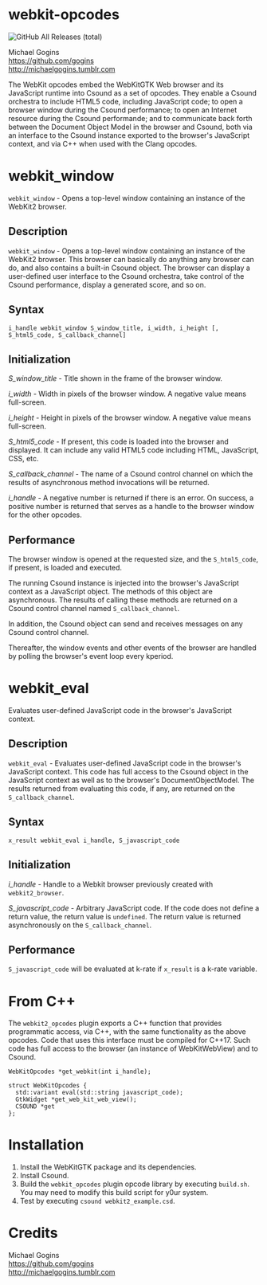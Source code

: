 # webkit-opcodes
![GitHub All Releases (total)](https://img.shields.io/github/downloads/gogins/webkit2-opcodes/total.svg)<br>

Michael Gogins<br>
https://github.com/gogins<br>
http://michaelgogins.tumblr.com

The WebKit opcodes embed the WebKitGTK Web browser and its JavaScript runtime 
into Csound as a set of opcodes. They enable a Csound orchestra to include HTML5 
code, including JavaScript code; to open a browser window during the Csound 
performance; to open an Internet resource during the Csound performande; and to 
communicate back forth between the Document Object Model in the browser and 
Csound, both via an interface to the Csound instance exported to the browser's 
JavaScript context, and via C++ when used with the Clang opcodes.

# webkit_window

`webkit_window` - Opens a top-level window containing an instance of the WebKit2
browser.

## Description

`webkit_window` - Opens a top-level window containing an instance of the WebKit2
browser. This browser can basically do anything any browser can do, and also contains 
a built-in Csound object. The browser can display a user-defined user interface to 
the Csound orchestra, take control of the Csound performance, display a generated score, 
and so on.

## Syntax
```
i_handle webkit_window S_window_title, i_width, i_height [, S_html5_code, S_callback_channel]
```
## Initialization

*S_window_title* - Title shown in the frame of the browser window.

*i_width* - Width in pixels of the browser window. A negative value means full-screen.

*i_height* - Height in pixels of the browser window. A negative value means full-screen.

*S_html5_code* - If present, this code is loaded into the browser and displayed. It can 
include any valid HTML5 code including HTML, JavaScript, CSS, etc.

*S_callback_channel* - The name of a Csound control channel on which the results of 
asynchronous method invocations will be returned.

*i_handle* - A negative number is returned if there is an error. On success, a positive 
number is returned that serves as a handle to the browser window for the other opcodes.

## Performance

The browser window is opened at the requested size, and the `S_html5_code`, if present, 
is loaded and executed.

The running Csound instance is injected into the browser's JavaScript context as a 
JavaScript object. The methods of this object are asynchronous. The results of calling 
these methods are returned on a Csound control channel named `S_callback_channel`.

In addition, the Csound object can send and receives messages on any Csound control 
channel.

Thereafter, the window events and other events of the browser are handled by polling the 
browser's event loop every kperiod.

# webkit_eval

Evaluates user-defined JavaScript code in the browser's JavaScript context.

## Description

`webkit_eval` - Evaluates user-defined JavaScript code in the browser's JavaScript context.
This code has full access to the Csound object in the JavaScript context as well as to the 
browser's DocumentObjectModel. The results returned from evaluating this code, if any, are 
returned on the `S_callback_channel`.

## Syntax
```
x_result webkit_eval i_handle, S_javascript_code
```
## Initialization

*i_handle* - Handle to a Webkit browser previously created with `webkit2_browser`.

*S_javascript_code* - Arbitrary JavaScript code. If the code does not define a 
return value, the return value is `undefined`. The return value is returned asynchronously 
on the `S_callback_channel`.

## Performance

`S_javascript_code` will be evaluated at k-rate if `x_result` is a k-rate variable.

# From C++

The `webkit2_opcodes` plugin exports a C++ function that provides programmatic access, 
via C++, with the same functionality as the above opcodes. Code that uses this interface 
must be compiled for C++17. Such code has full access to the browser (an instance of 
WebKitWebView) and to Csound.

```
WebKitOpcodes *get_webkit(int i_handle);

struct WebKitOpcodes {
  std::variant eval(std::string javascript_code);
  GtkWidget *get_web_kit_web_view();
  CSOUND *get
};
```

# Installation

1. Install the WebKitGTK package and its dependencies.
2. Install Csound.
3. Build the `webkit_opcodes` plugin opcode library by executing `build.sh`. You may need 
to modify this build script for y0ur system.
5. Test by executing `csound webkit2_example.csd`. 

# Credits

Michael Gogins<br>
https://github.com/gogins<br>
http://michaelgogins.tumblr.com
